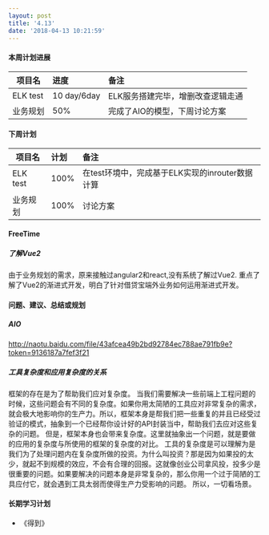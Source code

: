 ```yaml
---
layout: post
title: '4.13'
date: '2018-04-13 10:21:59'
---
```


#### 本周计划进展

| 项目名         | 进度              | 备注  |
| ------------- |:----------------| :---------|
| ELK test  |  10 day/6day  | ELK服务搭建完毕，增删改查逻辑走通 |
| 业务规划  |  50%  | 完成了AIO的模型，下周讨论方案 |



#### 下周计划

| 项目名         | 计划              | 备注  |
| ------------- |:----------------| :---------|
| ELK test  |  100%  | 在test环境中，完成基于ELK实现的inrouter数据计算 |
| 业务规划  |  100%  | 讨论方案 |

#### FreeTime 

##### 了解Vue2
由于业务规划的需求，原来接触过angular2和react,没有系统了解过Vue2.
重点了解了Vue2的渐进式开发，明白了针对借贷宝端外业务如何运用渐进式开发。



#### 问题、建议、总结或规划
##### AIO
http://naotu.baidu.com/file/43afcea49b2bd92784ec788ae791fb9e?token=9136187a7fef3f21
##### 工具复杂度和应用复杂度的关系
框架的存在是为了帮助我们应对复杂度。
当我们需要解决一些前端上工程问题的时候，这些问题会有不同的复杂度。如果你用太简陋的工具应对非常复杂的需求，就会极大地影响你的生产力。所以，框架本身是帮我们把一些重复的并且已经受过验证的模式，抽象到一个已经帮你设计好的API封装当中，帮助我们去应对这些复杂的问题。
但是，框架本身也会带来复杂度。这里就抽象出一个问题，就是要做的应用的复杂度与所使用的框架的复杂度的对比。
工具的复杂度是可以理解为是我们为了处理问题内在复杂度所做的投资。为什么叫投资？那是因为如果投的太少，就起不到规模的效应，不会有合理的回报。这就像创业公司拿风投，投多少是很重要的问题。如果要解决的问题本身是非常复杂的，那么你用一个过于简陋的工具应付它，就会遇到工具太弱而使得生产力受影响的问题。
所以，一切看场景。


#### 长期学习计划
- 《得到》
